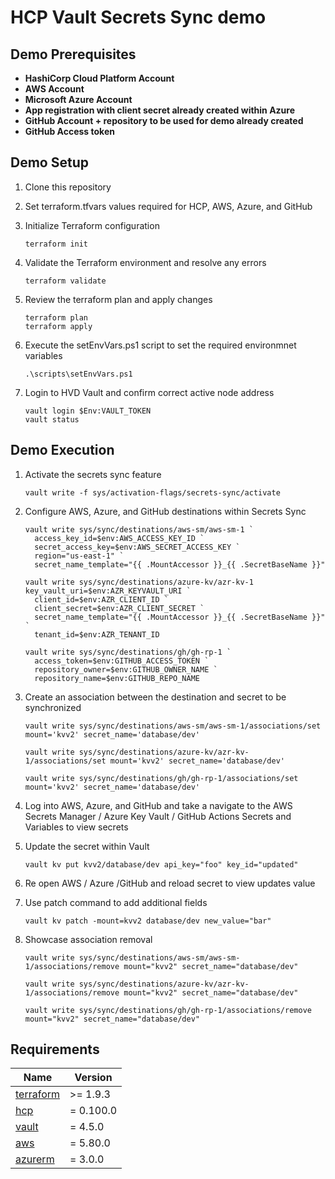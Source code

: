 # HCP Vault Secrets Sync demo

## Demo Prerequisites

* **HashiCorp Cloud Platform Account**
* **AWS Account**
* **Microsoft Azure Account**
* **App registration with client secret already created within Azure**
* **GitHub Account + repository to be used for demo already created**
* **GitHub Access token**

## Demo Setup

1. Clone this repository
2. Set terraform.tfvars values required for HCP, AWS, Azure, and GitHub
3. Initialize Terraform configuration
    ```
    terraform init
    ```
4. Validate the Terraform environment and resolve any errors
    ```
    terraform validate
    ```
5. Review the terraform plan and apply changes
    ```
    terraform plan
    terraform apply
    ```
6. Execute the setEnvVars.ps1 script to set the required environmnet variables
    ```
    .\scripts\setEnvVars.ps1
    ```

7. Login to HVD Vault and confirm correct active node address
    ```
    vault login $Env:VAULT_TOKEN
    vault status
    ```

## Demo Execution

1. Activate the secrets sync feature
    ```
    vault write -f sys/activation-flags/secrets-sync/activate
    ```
2. Configure AWS, Azure, and GitHub destinations within Secrets Sync
    ```
    vault write sys/sync/destinations/aws-sm/aws-sm-1 `
      access_key_id=$env:AWS_ACCESS_KEY_ID `
      secret_access_key=$env:AWS_SECRET_ACCESS_KEY `
      region="us-east-1" `
      secret_name_template="{{ .MountAccessor }}_{{ .SecretBaseName }}"
    ```
    ```
    vault write sys/sync/destinations/azure-kv/azr-kv-1 key_vault_uri=$env:AZR_KEYVAULT_URI `
      client_id=$env:AZR_CLIENT_ID `
      client_secret=$env:AZR_CLIENT_SECRET `
      secret_name_template="{{ .MountAccessor }}_{{ .SecretBaseName }}" `
      tenant_id=$env:AZR_TENANT_ID
    ```
    ```
    vault write sys/sync/destinations/gh/gh-rp-1 `
      access_token=$env:GITHUB_ACCESS_TOKEN `
      repository_owner=$env:GITHUB_OWNER_NAME `
      repository_name=$env:GITHUB_REPO_NAME
    ```
3. Create an association between the destination and secret to be synchronized
    ```
    vault write sys/sync/destinations/aws-sm/aws-sm-1/associations/set mount='kvv2' secret_name='database/dev'
    ```
    ```
    vault write sys/sync/destinations/azure-kv/azr-kv-1/associations/set mount='kvv2' secret_name='database/dev'
    ```
    ```
    vault write sys/sync/destinations/gh/gh-rp-1/associations/set mount='kvv2' secret_name='database/dev'
    ```
4. Log into AWS, Azure, and GitHub and take a navigate to the AWS Secrets Manager / Azure Key Vault / GitHub Actions Secrets and Variables to view secrets

5. Update the secret within Vault
    ```
    vault kv put kvv2/database/dev api_key="foo" key_id="updated"
    ```

6. Re open AWS / Azure /GitHub and reload secret to view updates value

7. Use patch command to add additional fields
    ```
    vault kv patch -mount=kvv2 database/dev new_value="bar"
    ```

8. Showcase association removal
    ```
    vault write sys/sync/destinations/aws-sm/aws-sm-1/associations/remove mount="kvv2" secret_name="database/dev"
    ```
    ```
    vault write sys/sync/destinations/azure-kv/azr-kv-1/associations/remove mount="kvv2" secret_name="database/dev"
    ```
    ```
    vault write sys/sync/destinations/gh/gh-rp-1/associations/remove mount="kvv2" secret_name="database/dev"
    ```

## Requirements

| Name | Version |
|------|---------|
| <a name="requirement_terraform"></a> [terraform](#requirement\_terraform) | >= 1.9.3 |
| <a name="requirement_hcp"></a> [hcp](#requirement\_hcp) | = 0.100.0 |
| <a name="requirement_vault"></a> [vault](#requirement\_vault) | = 4.5.0 |
| <a name="requirement_aws"></a> [aws](#requirement\_aws) | = 5.80.0 |
| <a name="requirement_azurerm"></a> [azurerm](#requirement\_azurerm) | = 3.0.0 |